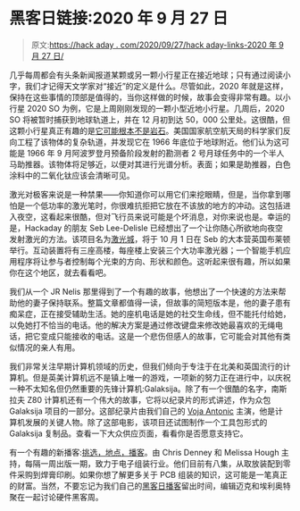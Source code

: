# 黑客日链接:2020 年 9 月 27 日

> 原文:[https://hack aday . com/2020/09/27/hack aday-links-2020 年 9 月 27 日/](https://hackaday.com/2020/09/27/hackaday-links-september-27-2020/)

几乎每周都会有头条新闻报道某颗或另一颗小行星正在接近地球；只有通过阅读小字，我们才记得天文学家对“接近”的定义是什么。尽管如此，2020 年就是这样，保持在这些事情的顶部是值得的，当你这样做的时候，故事会变得非常有趣。以小行星 2020 SO 为例，它是上周刚刚发现的一颗小型近地小行星。几周后，2020 SO 将被暂时捕获到地球轨道上，并在 12 月初到达 50，000 公里处。这很酷，但这颗小行星真正有趣的是[它可能根本不是岩石](https://www.cnn.com/2020/09/23/us/mini-moon-scn-trnd/index.html)。美国国家航空航天局的科学家们反向工程了该物体的复杂轨道，并发现它在 1966 年底位于地球附近。他们认为这可能是 1966 年 9 月阿波罗登月预备阶段发射的勘测者 2 号月球任务中的一个半人马助推器。该物体将足够近，以便对其进行光谱分析。表面；如果是助推器，白色涂料中的二氧化钛应该会清晰可见。

激光对极客来说是一种禁果——你知道你可以用它们来挖眼睛，但是，当你拿到哪怕是一个低功率的激光笔时，你很难抗拒把它放在不该放的地方的冲动。这包括进入夜空，这看起来很酷，但对飞行员来说可能是个坏消息，对你来说也是。幸运的是，Hackaday 的朋友 Seb Lee-Delisle 已经想出了一个让你随心所欲地向夜空发射激光的方法。该项目名为[激光城](https://laserlight.city/)，将于 10 月 1 日在 Seb 的大本营英国布莱顿举行。互动装置将有三座高楼，每座楼上安装三个大功率激光器；一个智能手机应用程序将让参与者控制每个光束的方向、形状和颜色。这听起来很有趣，所以如果你在这个地区，就去看看吧。

我们从一个 JR Nelis 那里得到了一个有趣的故事，他想出了一个快速的方法来帮助他的妻子保持联系。整篇文章都值得一读，但故事的简短版本是，他的妻子患有痴呆症，正在接受辅助生活。她的座机电话是她的社交生命线，但不能托付给她，以免她打不恰当的电话。他的解决方案是通过修改键盘来修改她最喜欢的无绳电话，把它变成只能接收的电话。这是一个悲伤但感人的故事，它可能会对其他有类似情况的亲人有用。

我们非常关注早期计算机领域的历史，但我们倾向于专注于在北美和英国流行的计算机。但是英美计算机远不是镇上唯一的游戏，一项新的努力正在进行中，以庆祝一种不太知名但仍然重要的先锋计算机:Galaksija。除了有一个很酷的名字，南斯拉夫 Z80 计算机还有一个伟大的故事，它将以纪录片的形式讲述，作为众包 Galaksija 项目的一部分。这部纪录片由我们自己的 [Voja Antonic](https://hackaday.com/2019/02/07/voja-antonic-designing-the-cube/) 主演，他是计算机发展的关键人物。除了这部电影，该项目还试图制作一个工具包形式的 Galaksija 复制品。查看一下大众供应页面，看看你是否愿意支持它。

有一个有趣的新播客:[挑选，地点，播客](https://www.pickplacepodcast.com/)。由 Chris Denney 和 Melissa Hough 主持，每隔一周出版一期，致力于电子组装行业。他们目前有八集，从取放装配到零件采购到焊膏印刷。如果你想了解更多关于 PCB 组装的知识，这可能是一笔真正的财富。当然，不要忘记为我们自己的[黑客日播客](https://hackaday.com/category/podcasts/)留出时间，编辑迈克和埃利奥特聚在一起讨论硬件黑客周。